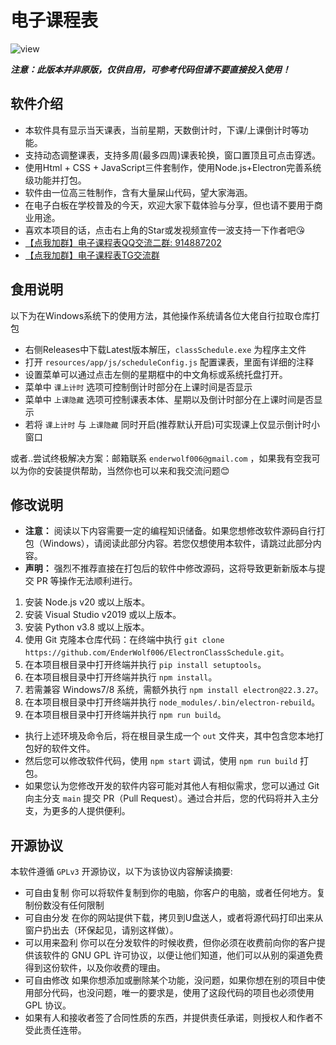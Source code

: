 # 电子课程表

![view](image/README/view.png)

_**注意：此版本并非原版，仅供自用，可参考代码但请不要直接投入使用！**_

## 软件介绍

- 本软件具有显示当天课表，当前星期，天数倒计时，下课/上课倒计时等功能。
- 支持动态调整课表，支持多周(最多四周)课表轮换，窗口置顶且可点击穿透。
- 使用Html + CSS + JavaScript三件套制作，使用Node.js+Electron完善系统级功能并打包。
- 软件由一位高三牲制作，含有大量屎山代码，望大家海涵。
- 在电子白板在学校普及的今天，欢迎大家下载体验与分享，但也请不要用于商业用途。
- 喜欢本项目的话，点击右上角的Star或发视频宣传一波支持一下作者吧😘
- [【点我加群】电子课程表QQ交流二群: 914887202](https://qm.qq.com/cgi-bin/qm/qr?k=SL4_VQ9Zmpch-64RbYhkKbTZ5cNjIZ-N&jump_from=webapi&authKey=kxhiNZcQZwoSC/85e3dPxUsL+kpaLIBmxbrcfRLjSJeH35o0D0a/tHBVYI1as5p1)
- [【点我加群】电子课程表TG交流群](https://t.me/ECSchedule)
## 食用说明
以下为在Windows系统下的使用方法，其他操作系统请各位大佬自行拉取仓库打包

- 右侧Releases中下载Latest版本解压，`classSchedule.exe` 为程序主文件
- 打开 `resources/app/js/scheduleConfig.js` 配置课表，里面有详细的注释
- 设置菜单可以通过点击左侧的星期框中的中文角标或系统托盘打开。
- 菜单中 `课上计时` 选项可控制倒计时部分在上课时间是否显示
- 菜单中 `上课隐藏` 选项可控制课表本体、星期以及倒计时部分在上课时间是否显示
- 若将 `课上计时` 与 `上课隐藏` 同时开启(推荐默认开启)可实现课上仅显示倒计时小窗口

或者..尝试终极解决方案：邮箱联系 `enderwolf006@gmail.com` ，如果我有空我可以为你的安装提供帮助，当然你也可以来和我交流问题😊

## 修改说明
- **注意：** 阅读以下内容需要一定的编程知识储备。如果您想修改软件源码自行打包（Windows），请阅读此部分内容。若您仅想使用本软件，请跳过此部分内容。
- **声明：** 强烈不推荐直接在打包后的软件中修改源码，这将导致更新新版本与提交 PR 等操作无法顺利进行。
1. 安装 Node.js v20 或以上版本。
2. 安装 Visual Studio v2019 或以上版本。
3. 安装 Python v3.8 或以上版本。
4. 使用 Git 克隆本仓库代码：在终端中执行 `git clone https://github.com/EnderWolf006/ElectronClassSchedule.git`。
5. 在本项目根目录中打开终端并执行 `pip install setuptools`。
6. 在本项目根目录中打开终端并执行 `npm install`。
7. 若需兼容 Windows7/8 系统，需额外执行 `npm install electron@22.3.27`。
8. 在本项目根目录中打开终端并执行 `node_modules/.bin/electron-rebuild`。
9. 在本项目根目录中打开终端并执行 `npm run build`。

- 执行上述环境及命令后，将在根目录生成一个 `out` 文件夹，其中包含您本地打包好的软件文件。
- 然后您可以修改软件代码，使用 `npm start` 调试，使用 `npm run build` 打包。
- 如果您认为您修改开发的软件内容可能对其他人有相似需求，您可以通过 Git 向主分支 `main` 提交 PR（Pull Request）。通过合并后，您的代码将并入主分支，为更多的人提供便利。

## 开源协议

本软件遵循 `GPLv3` 开源协议，以下为该协议内容解读摘要:

* 可自由复制 你可以将软件复制到你的电脑，你客户的电脑，或者任何地方。复制份数没有任何限制
* 可自由分发 在你的网站提供下载，拷贝到U盘送人，或者将源代码打印出来从窗户扔出去（环保起见，请别这样做）。
* 可以用来盈利 你可以在分发软件的时候收费，但你必须在收费前向你的客户提供该软件的 GNU GPL 许可协议，以便让他们知道，他们可以从别的渠道免费得到这份软件，以及你收费的理由。
* 可自由修改 如果你想添加或删除某个功能，没问题，如果你想在别的项目中使用部分代码，也没问题，唯一的要求是，使用了这段代码的项目也必须使用 GPL 协议。
* 如果有人和接收者签了合同性质的东西，并提供责任承诺，则授权人和作者不受此责任连带。
